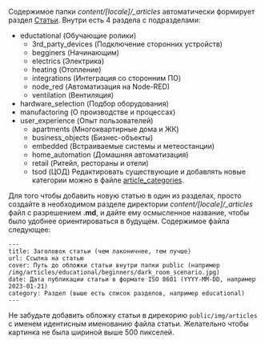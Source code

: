 Содержимое папки *content/[locale]/_articles* автоматически формирует раздел [Статьи](https://wirenboard.com/ru/pages/articles/).
Внутри есть 4 раздела с подразделами:
- eductational (Обучающие ролики)
  - 3rd_party_devices (Подключение сторонних устройств)
  - begginers (Начинающим)
  - electrics (Электрика)
  - heating (Отопление)
  - integrations (Интеграция со сторонним ПО)
  - node_red (Автоматизация на Node-RED)
  - ventilation (Вентиляция)
- hardware_selection (Подбор оборудования)
- manufactoring (О производстве и процессах)
- user_experience (Опыт пользователей)
  - apartments (Многоквартирные дома и ЖК)
  - business_objects (Бизнес-объекты)
  - embedded (Встраиваемые системы и метеостанции)
  - home_automation (Домашняя автоматизация)
  - retail (Ритейл, рестораны и отели)
  - tsod (ЦОД)
Редактировать существующие и добавлять новые категории можно в файле [article_categories](../common/article_categories.ts).

Для того чтобы добавить новую статью в один из разделах, просто создайте в необходимом разделе директории *content/[locale]/_articles* файл с разрешением **.md**,
и дайте ему осмысленное название, чтобы было удобнее ориентироваться в будущем. Содержимое файла следующее:
```
---
title: Заголовок статьи (чем лаконичнее, тем лучше)
url: Ссылка на статью
cover: Путь до обложки статьи внутри папки public (например /img/articles/educational/beginners/dark_room_scenario.jpg)
date: Дата публикации статьи в формате ISO 8601 (YYYY-MM-DD, например 2023-01-21)
category: Раздел (выше есть список разделов, например educational)
---
```

Не забудьте добавить обложку статьи в дирекорию `public/img/articles` с именем идентисным именованию файла статьи. Желательно чтобы картинка не была шириной выше 500 пикселей.
